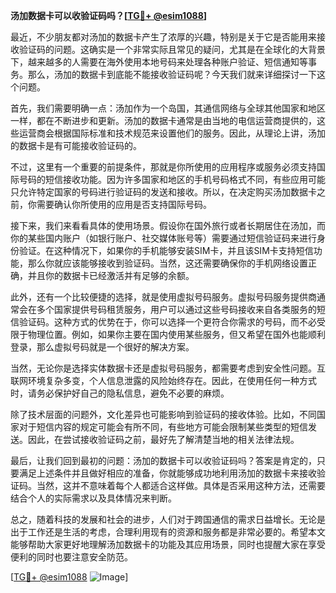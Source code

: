 **汤加数据卡可以收验证码吗？[[TG💪+ @esim1088](https://t.me/s/esim1088)]**

最近，不少朋友都对汤加的数据卡产生了浓厚的兴趣，特别是关于它是否能用来接收验证码的问题。这确实是一个非常实际且常见的疑问，尤其是在全球化的大背景下，越来越多的人需要在海外使用本地号码来处理各种账户验证、短信通知等事务。那么，汤加的数据卡到底能不能接收验证码呢？今天我们就来详细探讨一下这个问题。

首先，我们需要明确一点：汤加作为一个岛国，其通信网络与全球其他国家和地区一样，都在不断进步和更新。汤加的数据卡通常是由当地的电信运营商提供的，这些运营商会根据国际标准和技术规范来设置他们的服务。因此，从理论上讲，汤加的数据卡是有可能接收验证码的。

不过，这里有一个重要的前提条件，那就是你所使用的应用程序或服务必须支持国际号码的短信接收功能。因为许多国家和地区的手机号码格式不同，有些应用可能只允许特定国家的号码进行验证码的发送和接收。所以，在决定购买汤加数据卡之前，你需要确认你所使用的应用是否支持国际号码。

接下来，我们来看看具体的使用场景。假设你在国外旅行或者长期居住在汤加，而你的某些国内账户（如银行账户、社交媒体账号等）需要通过短信验证码来进行身份验证。在这种情况下，如果你的手机能够安装SIM卡，并且该SIM卡支持短信功能，那么你就应该能够接收到验证码。当然，这还需要确保你的手机网络设置正确，并且你的数据卡已经激活并有足够的余额。

此外，还有一个比较便捷的选择，就是使用虚拟号码服务。虚拟号码服务提供商通常会在多个国家提供号码租赁服务，用户可以通过这些号码接收来自各类服务的短信验证码。这种方式的优势在于，你可以选择一个更符合你需求的号码，而不必受限于物理位置。例如，如果你主要在国内使用某些服务，但又希望在国外也能顺利登录，那么虚拟号码就是一个很好的解决方案。

当然，无论你是选择实体数据卡还是虚拟号码服务，都需要考虑到安全性问题。互联网环境复杂多变，个人信息泄露的风险始终存在。因此，在使用任何一种方式时，请务必保护好自己的隐私信息，避免不必要的麻烦。

除了技术层面的问题外，文化差异也可能影响到验证码的接收体验。比如，不同国家对于短信内容的规定可能会有所不同，有些地方可能会限制某些类型的短信发送。因此，在尝试接收验证码之前，最好先了解清楚当地的相关法律法规。

最后，让我们回到最初的问题：汤加的数据卡可以收验证码吗？答案是肯定的，只要满足上述条件并且做好相应的准备，你就能够成功地利用汤加的数据卡来接收验证码。当然，这并不意味着每个人都适合这样做。具体是否采用这种方法，还需要结合个人的实际需求以及具体情况来判断。

总之，随着科技的发展和社会的进步，人们对于跨国通信的需求日益增长。无论是出于工作还是生活的考虑，合理利用现有的资源和服务都是非常必要的。希望本文能够帮助大家更好地理解汤加数据卡的功能及其应用场景，同时也提醒大家在享受便利的同时也要注意安全防范。

[[TG💪+ @esim1088](https://t.me/s/esim1088) ![Image](https://i.postimg.cc/4NQfJmqS/Snipaste-2025-05-13-00-14-12.png)]